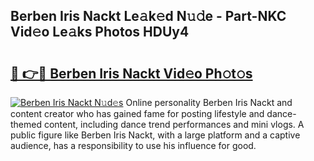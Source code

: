 ## Berben Iris Nackt Le𝚊k𝚎d N𝚞𝚍e - Part-NKC Vid𝚎o Le𝚊ks Photos HDUy4

# <h2><a href="http://fb1lnmx.evod.top/?m=Berben+Iris+Nackt">🔗 👉🔴 Berben Iris Nackt Vid𝚎o Ph𝚘t𝚘s</a></h2>

[![Berben Iris Nackt N𝚞d𝚎s](https://i.imgur.com/8V9OHl7.gif)](http://fb1lnmx.evod.top/?m=Berben+Iris+Nackt)
Online personality Berben Iris Nackt and content creator who has gained fame for posting lifestyle and dance-themed content, including dance trend performances and mini vlogs. A public figure like Berben Iris Nackt, with a large platform and a captive audience, has a responsibility to use his influence for good. 

